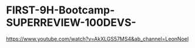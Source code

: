 # FIRST-9H-Bootcamp-SUPERREVIEW-100DEVS-
https://www.youtube.com/watch?v=AkXLGS57MS4&ab_channel=LeonNoel

